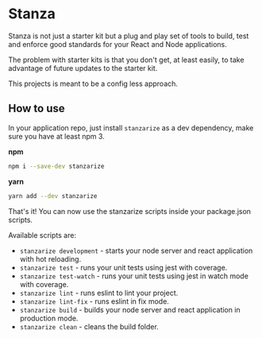 # Stanza

Stanza is not just a starter kit but a plug and play set of tools to build, test
and enforce good standards for your React and Node applications.

The problem with starter kits is that you don't get, at least easily, to take
advantage of future updates to the starter kit.

This projects is meant to be a config less approach.

## How to use

In your application repo, just install `stanzarize` as a dev dependency, make
sure you have at least npm 3.

__npm__

```bash
npm i --save-dev stanzarize
```

__yarn__

```bash
yarn add --dev stanzarize
```

That's it! You can now use the stanzarize scripts inside your package.json
scripts.

Available scripts are:

- `stanzarize development` - starts your node server and react application with
hot reloading.
- `stanzarize test` - runs your unit tests using jest with coverage.
- `stanzarize test-watch` - runs your unit tests using jest in watch mode with coverage.
- `stanzarize lint` - runs eslint to lint your project.
- `stanzarize lint-fix` - runs eslint in fix mode.
- `stanzarize build` - builds your node server and react application in
production mode.
- `stanzarize clean` - cleans the build folder.
